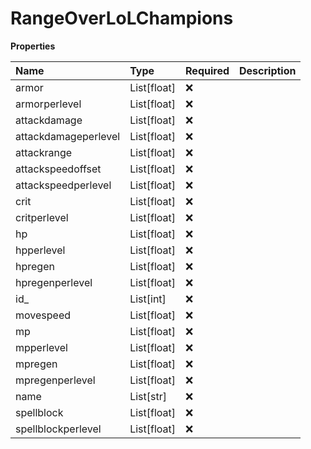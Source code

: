 # RangeOverLoLChampions

**Properties**

| Name                 | Type        | Required | Description |
| :------------------- | :---------- | :------- | :---------- |
| armor                | List[float] | ❌       |             |
| armorperlevel        | List[float] | ❌       |             |
| attackdamage         | List[float] | ❌       |             |
| attackdamageperlevel | List[float] | ❌       |             |
| attackrange          | List[float] | ❌       |             |
| attackspeedoffset    | List[float] | ❌       |             |
| attackspeedperlevel  | List[float] | ❌       |             |
| crit                 | List[float] | ❌       |             |
| critperlevel         | List[float] | ❌       |             |
| hp                   | List[float] | ❌       |             |
| hpperlevel           | List[float] | ❌       |             |
| hpregen              | List[float] | ❌       |             |
| hpregenperlevel      | List[float] | ❌       |             |
| id\_                 | List[int]   | ❌       |             |
| movespeed            | List[float] | ❌       |             |
| mp                   | List[float] | ❌       |             |
| mpperlevel           | List[float] | ❌       |             |
| mpregen              | List[float] | ❌       |             |
| mpregenperlevel      | List[float] | ❌       |             |
| name                 | List[str]   | ❌       |             |
| spellblock           | List[float] | ❌       |             |
| spellblockperlevel   | List[float] | ❌       |             |

